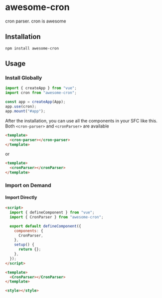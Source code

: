 # awesome-cron

cron parser. cron is awesome

## Installation

```
npm install awesome-cron
```

## Usage

### Install Globally

```js
import { createApp } from "vue";
import cron from "awesome-cron";

const app = createApp(App);
app.use(cron);
app.mount("#app");
```

After the installation, you can use all the components in your SFC like this.
Both `<cron-parser>` and `<cronParser>` are available

```html
<template>
  <cron-parser></cron-parser>
</template>
```

or

```html
<template>
  <cronParser></cronParser>
</template>
```

### Import on Demand

#### Import Directly

```html
<script>
  import { defineComponent } from "vue";
  import { CronParser } from "awesome-cron";

  export default defineComponent({
    components: {
      CronParser,
    },
    setup() {
      return {};
    },
  });
</script>

<template>
  <CronParser></CronParser>
</template>

<style></style>
```
